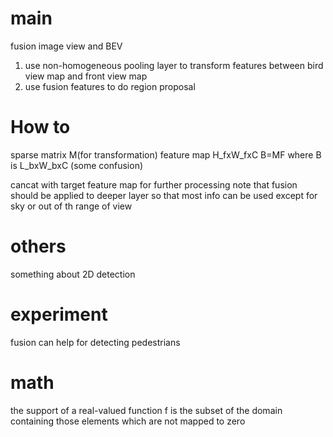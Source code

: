 # main

fusion image view and BEV
1. use non-homogeneous pooling layer to transform features
between bird view map and front view map
2. use fusion features to do region proposal





# How to

sparse matrix M(for transformation)
feature map H_fxW_fxC
B=MF
where B is L_bxW_bxC
(some confusion)

cancat with target feature map for further processing
note that fusion should be applied to deeper layer
so that most info can be used except for sky or out of th range of view


# others
something about 2D detection


# experiment
fusion can help for detecting pedestrians


# math
the support of a real-valued function f is the subset of the domain containing 
those elements which are not mapped to zero
